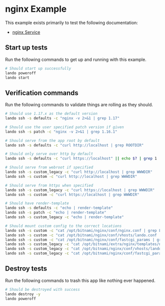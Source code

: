 nginx Example
=============

This example exists primarily to test the following documentation:

* [nginx Service](https://docs.devwithlando.io/tutorials/nginx.html)

Start up tests
--------------

Run the following commands to get up and running with this example.

```bash
# Should start up successfully
lando poweroff
lando start
```

Verification commands
---------------------

Run the following commands to validate things are rolling as they should.

```bash
# Should use 1.17.x as the default version
lando ssh -s defaults -c "nginx -v 2>&1 | grep 1.17"

# Should use the user specified patch version if given
lando ssh -s patch -c "nginx -v 2>&1 | grep 1.16.1"

# Should serve from the app root by default
lando ssh -s defaults -c "curl http://localhost | grep ROOTDIR"

# Should only serve over http by default
lando ssh -s defaults -c "curl https://localhost" || echo $? | grep 1

# Should serve from webroot if specified
lando ssh -s custom_legacy -c "curl http://localhost | grep WWWDIR"
lando ssh -s custom -c "curl http://localhost | grep WWWDIR"

# Should serve from https when specified
lando ssh -s custom_legacy -c "curl https://localhost | grep WWWDIR"
lando ssh -s custom -c "curl https://localhost | grep WWWDIR"

# Should have render-template
lando ssh -s defaults -c "echo | render-template"
lando ssh -s patch -c "echo | render-template"
lando ssh -s custom_legacy -c "echo | render-template"

# Should mount custom config to the correct locations
lando ssh -s custom -c "cat /opt/bitnami/nginx/conf/nginx.conf | grep LANDOSERVER"
lando ssh -s custom -c "cat /opt/bitnami/nginx/conf/vhosts/lando.conf | grep LANDOVHOSTS"
lando ssh -s custom -c "cat /opt/bitnami/nginx/conf/fastcgi_params | grep LANDOPARAMS"
lando ssh -s custom_legacy -c "cat /opt/bitnami/extra/nginx/templates/nginx.conf.tpl | grep LANDOSERVER"
lando ssh -s custom_legacy -c "cat /opt/bitnami/nginx/conf/vhosts/lando.conf | grep LANDOVHOSTS"
lando ssh -s custom_legacy -c "cat /opt/bitnami/nginx/conf/fastcgi_params | grep LANDOPARAMS"
```

Destroy tests
-------------

Run the following commands to trash this app like nothing ever happened.

```bash
# Should be destroyed with success
lando destroy -y
lando poweroff
```
